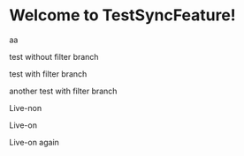 # Welcome to TestSyncFeature!

aa

test without filter branch

test with filter branch

another test with filter branch

Live-non

Live-on

Live-on again
